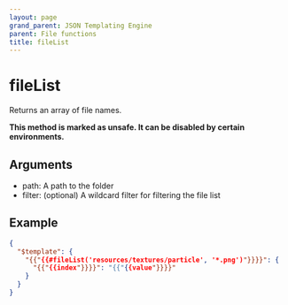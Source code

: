 ```yaml
---
layout: page
grand_parent: JSON Templating Engine
parent: File functions
title: fileList
---
```


# fileList

Returns an array of file names.

**This method is marked as unsafe. It can be disabled by certain environments.**

## Arguments

 - path: A path to the folder
 - filter: (optional) A wildcard filter for filtering the file list

## Example

```json
{
  "$template": {
    "{{"{{#fileList('resources/textures/particle', '*.png')"}}}}": {
      "{{"{{index"}}}}": "{{"{{value"}}}}"
    }
  }
}
```
